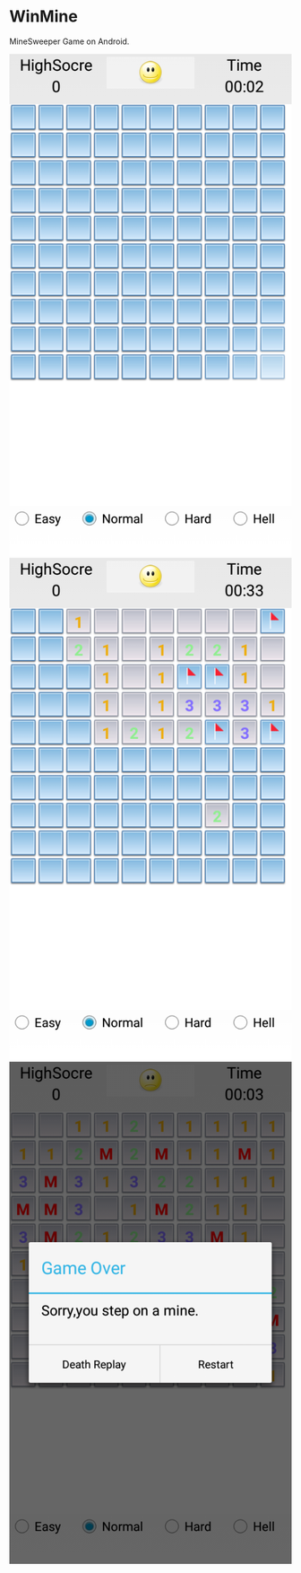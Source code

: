 # WinMine
MineSweeper Game on Android.

![](https://github.com/ShaunRain/WinMine/raw/master/screenshot/s0.png) 
![](https://github.com/ShaunRain/WinMine/raw/master/screenshot/s1.png) 
![](https://github.com/ShaunRain/WinMine/raw/master/screenshot/s2.png) 
